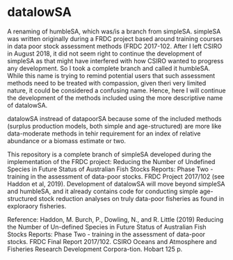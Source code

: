 # datalowSA
A renaming of humbleSA, which was/is a branch from simpleSA.
simpleSA was written originally during a FRDC project based around training courses in data poor stock assessment methods (FRDC 2017-102.
After I left CSIRO in August 2018, it did not seem right to continue the development of simpleSA as that might have interfered with how CSIRO wanted to progress any development. So I took a complete branch and called it humbleSA. While this name is trying to remind potential users that such assessment methods need to be treated with compassion, given theri very limited nature, it could be considered a confusing name. Hence, here I will continue the development of the methods included using the more descriptive name of datalowSA.

datalowSA instread of datapoorSA because some of the included methods (surplus production models, both simple and age-structured) are more like data-moderate methods in tehir requirement for an index of relative abundance or a biomass estimate or two. 

This repository is a complete branch of simpleSA developed during the implementation of the FRDC project: Reducing the Number of Undefined Species in Future Status of Australian Fish Stocks Reports: Phase Two - training in the assessment of data-poor stocks. FRDC Project 2017/102 (see Haddon et al, 2019). Development of datalowSA will move beyond simpleSA and humbleSA, and it already contains code for conducting simple age-structured stock reduction analyses on truly data-poor fisheries as found in exploraory fisheries.

Reference:
Haddon, M. Burch, P., Dowling, N., and R. Little (2019) Reducing the Number of Un-defined Species in Future Status of Australian Fish Stocks Reports: Phase Two - training in the assessment of data-poor stocks. FRDC Final Report 2017/102. CSIRO Oceans and Atmosphere and Fisheries Research Development Corpora-tion. Hobart 125 p.
